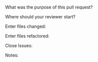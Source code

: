 What was the purpose of this pull request?

Where should your reviewer start?

Enter files changed:

Enter files refactored:

Close Issues:

Notes:
